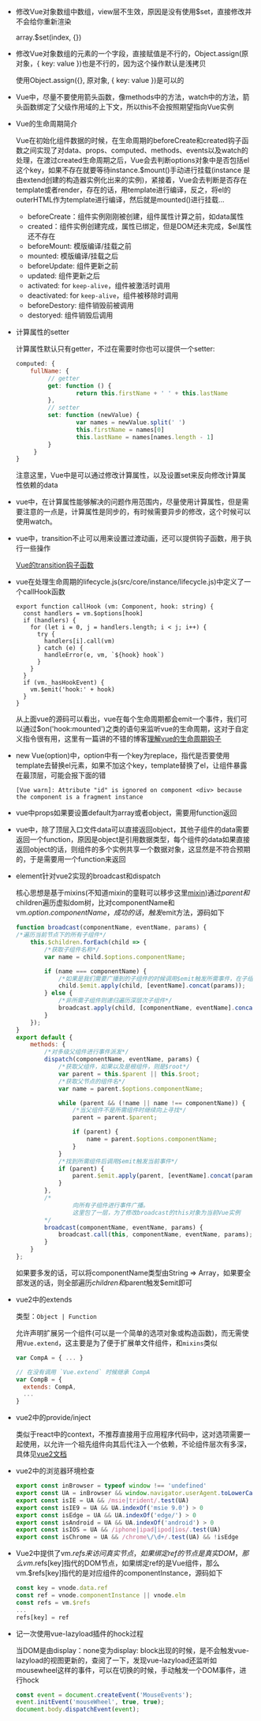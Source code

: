 * 修改Vue对象数组中数组，view层不生效，原因是没有使用$set，直接修改并不会给你重新渲染

	 array.$set(index, {})

* 修改Vue对象数组的元素的一个字段，直接赋值是不行的，Object.assign(原对象，{ key: value })也是不行的，因为这个操作默认是浅拷贝

	使用Object.assign({}, 原对象, { key: value })是可以的

* Vue中，尽量不要使用箭头函数，像methods中的方法，watch中的方法，箭头函数绑定了父级作用域的上下文，所以this不会按照期望指向Vue实例

* Vue的生命周期简介

	Vue在初始化组件数据的时候，在生命周期的beforeCreate和created钩子函数之间实现了对data、props、computed、methods、events以及watch的处理，在渡过created生命周期之后，Vue会去判断options对象中是否包括el这个key，如果不存在就要等待instance.$mount()手动进行挂载(instance 是由extend创建的构造器实例化出来的实例)，紧接着，Vue会去判断是否存在template或者render，存在的话，用template进行编译，反之，将el的outerHTML作为template进行编译，然后就是mounted()进行挂载... 

   * beforeCreate：组件实例刚刚被创建，组件属性计算之前，如data属性
   * created：组件实例创建完成，属性已绑定，但是DOM还未完成，$el属性还不存在
   * beforeMount: 模版编译/挂载之前
   * mounted: 模版编译/挂载之后
   * beforeUpdate: 组件更新之前
   * updated: 组件更新之后
   * activated: for `keep-alive`，组件被激活时调用
   * deactivated: for `keep-alive`，组件被移除时调用
   * beforeDestory: 组件销毁前被调用
   * destoryed: 组件销毁后调用

* 计算属性的setter

	计算属性默认只有getter，不过在需要时你也可以提供一个setter:

	```js
	computed: {
 		fullName: {
   			 // getter
   			 get: function () {
     				 return this.firstName + ' ' + this.lastName
   			 },
   			 // setter
   			 set: function (newValue) {
     				 var names = newValue.split(' ')
     				 this.firstName = names[0]
     				 this.lastName = names[names.length - 1]
   			 }
 		 }
	}
	```
	
	注意这里，Vue中是可以通过修改计算属性，以及设置set来反向修改计算属性依赖的data

* vue中，在计算属性能够解决的问题作用范围内，尽量使用计算属性，但是需要注意的一点是，计算属性是同步的，有时候需要异步的修改，这个时候可以使用watch。

* vue中，transition不止可以用来设置过渡动画，还可以提供钩子函数，用于执行一些操作

	[Vue的transition钩子函数](https://cn.vuejs.org/v2/guide/transitions.html#JavaScript-钩子)

* vue在处理生命周期的lifecycle.js(src/core/instance/lifecycle.js)中定义了一个callHook函数

	```
	export function callHook (vm: Component, hook: string) {
	  const handlers = vm.$options[hook]
	  if (handlers) {
	    for (let i = 0, j = handlers.length; i < j; i++) {
	      try {
	        handlers[i].call(vm)
	      } catch (e) {
	        handleError(e, vm, `${hook} hook`)
	      }
	    }
	  }
	  if (vm._hasHookEvent) {
	    vm.$emit('hook:' + hook)
	  }
	}
	```

	从上面vue的源码可以看出，vue在每个生命周期都会emit一个事件，我们可以通过$on('hook:mounted')之类的语句来监听vue的生命周期，这对于自定义指令很有用，这里有一篇讲的不错的博客[理解vue的生命周期钩子](https://segmentfault.com/a/1190000010006604)

* new Vue(option)中，option中有一个key为replace，指代是否要使用template去替换el元素，如果不加这个key，template替换了el，让组件暴露在最顶层，可能会报下面的错

	```
	[Vue warn]: Attribute "id" is ignored on component <div> because the component is a fragment instance
	```

* vue中props如果要设置default为array或者object，需要用function返回

* vue中，除了顶层入口文件data可以直接返回object，其他子组件的data需要返回一个function，原因是object是引用数据类型，每个组件的data如果直接返回object的话，则组件的多个实例共享一个数据对象，这显然是不符合预期的，于是需要用一个function来返回

* element针对vue2实现的broadcast和dispatch

	核心思想是基于mixins(不知道mixin的童鞋可以移步这里[mixin](https://vuefe.cn/v2/guide/mixins.html))通过$parent和$children遍历虚拟dom树，比对componentName和vm.$option.componentName，成功的话，触发$emit方法，源码如下

	```js
	function broadcast(componentName, eventName, params) {
  /*遍历当前节点下的所有子组件*/
		this.$children.forEach(child => {
			/*获取子组件名称*/
			var name = child.$options.componentName;

			if (name === componentName) {
				/*如果是我们需要广播到的子组件的时候调用$emit触发所需事件，在子组件中用$on监听*/
				child.$emit.apply(child, [eventName].concat(params));
			} else {
				/*非所需子组件则递归遍历深层次子组件*/
				broadcast.apply(child, [componentName, eventName].concat([params]));
			}
		});
	}
	export default {
		methods: {
			/*对多级父组件进行事件派发*/
			dispatch(componentName, eventName, params) {
				/*获取父组件，如果以及是根组件，则是$root*/
				var parent = this.$parent || this.$root;
				/*获取父节点的组件名*/
				var name = parent.$options.componentName;

				while (parent && (!name || name !== componentName)) {
					/*当父组件不是所需组件时继续向上寻找*/
					parent = parent.$parent;

					if (parent) {
						name = parent.$options.componentName;
					}
				}
				/*找到所需组件后调用$emit触发当前事件*/
				if (parent) {
					parent.$emit.apply(parent, [eventName].concat(params));
				}
			},
			/*
					向所有子组件进行事件广播。
					这里包了一层，为了修改broadcast的this对象为当前Vue实例
			*/
			broadcast(componentName, eventName, params) {
				broadcast.call(this, componentName, eventName, params);
			}
		}
	};
	```

	如果要多发的话，可以将componentName类型由String => Array，如果要全部发送的话，则全部遍历$children和$parent触发$emit即可
	
* vue2中的extends

	类型：`Object | Function`
	
	允许声明扩展另一个组件(可以是一个简单的选项对象或构造函数)，而无需使用`Vue.extend`，这主要是为了便于扩展单文件组件，和`mixins`类似
	
	```js
	var CompA = { ... }

	// 在没有调用 `Vue.extend` 时候继承 CompA
	var CompB = {
	  extends: CompA,
	  ...
	}
	```
	
* vue2中的provide/inject

	类似于react中的context，不推荐直接用于应用程序代码中，这对选项需要一起使用，以允许一个祖先组件向其后代注入一个依赖，不论组件层次有多深，具体见[vue2文档](https://cn.vuejs.org/v2/api/#provide-inject)
	
* vue2中的浏览器环境检查

    ```js
    export const inBrowser = typeof window !== 'undefined'
    export const UA = inBrowser && window.navigator.userAgent.toLowerCase()
    export const isIE = UA && /msie|trident/.test(UA)
    export const isIE9 = UA && UA.indexOf('msie 9.0') > 0
    export const isEdge = UA && UA.indexOf('edge/') > 0
    export const isAndroid = UA && UA.indexOf('android') > 0
    export const isIOS = UA && /iphone|ipad|ipod|ios/.test(UA)
    export const isChrome = UA && /chrome\/\d+/.test(UA) && !isEdge
    ```	

* Vue2中提供了vm.$refs来访问真实节点，如果绑定ref的节点是真实DOM，那么vm.$refs[key]指代的DOM节点，如果绑定ref的是Vue组件，那么vm.$refs[key]指代的是对应组件的componentInstance，源码如下

    ```js
    const key = vnode.data.ref
    const ref = vnode.componentInstance || vnode.elm
    const refs = vm.$refs
    ...
    refs[key] = ref 
    ```

* 记一次使用vue-lazyload插件的hock过程

    当DOM是由display：none变为display: block出现的时候，是不会触发vue-lazyload的视图更新的，查阅了一下，发现vue-lazyload还监听如mousewheel这样的事件，可以在切换的时候，手动触发一个DOM事件，进行hock

    ```js
    const event = document.createEvent('MouseEvents');
    event.initEvent('mouseWheel', true, true);
    document.body.dispatchEvent(event);
    ```
